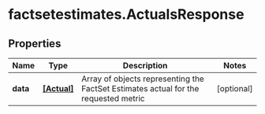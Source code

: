 # factsetestimates.ActualsResponse

## Properties

Name | Type | Description | Notes
------------ | ------------- | ------------- | -------------
**data** | [**[Actual]**](Actual.md) | Array of objects representing the FactSet Estimates actual for the requested metric  | [optional] 


